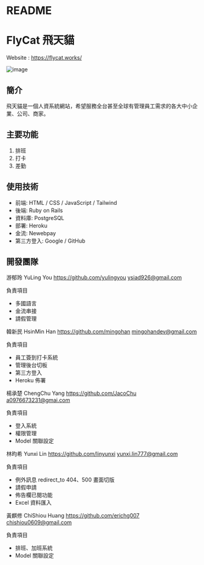 # README

# FlyCat 飛天貓

Website : https://flycat.works/

![image](https://i.imgur.com/pjzs1pc.png)

## 簡介

飛天貓是一個人資系統網站，希望服務全台甚至全球有管理員工需求的各大中小企業、公司、商家。

## 主要功能

1. 排班
2. 打卡
3. 差勤

## 使用技術

- 前端: HTML / CSS / JavaScript / Tailwind
- 後端: Ruby on Rails
- 資料庫: PostgreSQL
- 部署: Heroku
- 金流: Newebpay
- 第三方登入: Google / GitHub

## 開發團隊

游郁玲 YuLing You
https://github.com/yulingyou
ysiad926@gmail.com

負責項目

- 多國語言
- 金流串接
- 請假管理

韓新民 HsinMin Han
https://github.com/mingohan
mingohandev@gmail.com

負責項目

- 員工簽到打卡系統
- 管理後台切板
- 第三方登入
- Heroku 佈署

楊承楚 ChengChu Yang
https://github.com/JacoChu
a0976673231@gmai.com

負責項目

- 登入系統
- 權限管理
- Model 關聯設定

林昀希 Yunxi Lin
https://github.com/linyunxi
yunxi.lin777@gmail.com

負責項目

- 例外訊息 redirect_to 404、500 畫面切版
- 請假申請
- 佈告欄已閱功能
- Excel 資料匯入

黃麒修 ChiShiou Huang
https://github.com/erichg007
chishiou0609@gmail.com

負責項目

- 排班、加班系統
- Model 關聯設定
